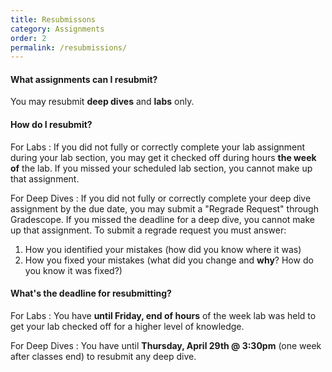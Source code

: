```yaml
---
title: Resubmissons
category: Assignments
order: 2
permalink: /resubmissions/
---
```


#### What assignments can I resubmit?
You may resubmit **deep dives** and **labs** only.

#### How do I resubmit?
For Labs
: If you did not fully or correctly complete your lab assignment during your lab section, you may get it checked off during hours **the week of** the lab. If you missed your scheduled lab section, you cannot make up that assignment.

For Deep Dives
: If you did not fully or correctly complete your deep dive assignment by the due date, you may submit a "Regrade Request" through Gradescope. If you missed the deadline for a deep dive, you cannot make up that assignment. To submit a regrade request you must answer:
1. How you identified your mistakes (how did you know where it was)
2. How you fixed your mistakes (what did you change and **why**? How do you know it was fixed?)

#### What's the deadline for resubmitting?
For Labs
: You have **until Friday, end of hours** of the week lab was held to get your lab checked off for a higher level of knowledge.

For Deep Dives
: You have until **Thursday, April 29th @ 3:30pm** (one week after classes end) to resubmit any deep dive.

